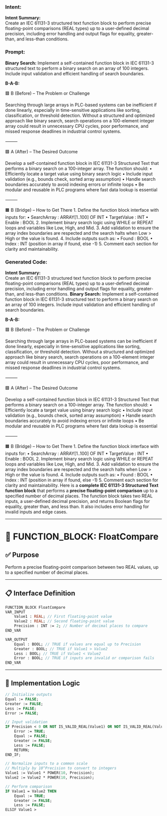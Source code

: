 ### Intent:
**Intent Summary:**  
Create an IEC 61131-3 structured text function block to perform precise floating-point comparisons (REAL types) up to a user-defined decimal precision, including error handling and output flags for equality, greater-than, and less-than conditions.

### Prompt:
**Binary Search:**
Implement a self-contained function block in IEC 61131-3 structured text to perform a binary search on an array of 100 integers. Include input validation and efficient handling of search boundaries.

**B-A-B:**

🟥 B (Before) – The Problem or Challenge

Searching through large arrays in PLC-based systems can be inefficient if done linearly, especially in time-sensitive applications like sorting, classification, or threshold detection. Without a structured and optimized approach like binary search, search operations on a 100-element integer array could result in unnecessary CPU cycles, poor performance, and missed response deadlines in industrial control systems.

⸻

🟩 A (After) – The Desired Outcome

Develop a self-contained function block in IEC 61131-3 Structured Text that performs a binary search on a 100-integer array. The function should:
	•	Efficiently locate a target value using binary search logic
	•	Include input validation (e.g., bounds check, sorted array assumption)
	•	Handle search boundaries accurately to avoid indexing errors or infinite loops
	•	Be modular and reusable in PLC programs where fast data lookup is essential

⸻

🟧 B (Bridge) – How to Get There
	1.	Define the function block interface with inputs for:
	•	SearchArray : ARRAY[1..100] OF INT
	•	TargetValue : INT
	•	Enable : BOOL
	2.	Implement binary search logic using WHILE or REPEAT loops and variables like Low, High, and Mid.
	3.	Add validation to ensure the array index boundaries are respected and the search halts when Low > High or the value is found.
	4.	Include outputs such as:
	•	Found : BOOL
	•	Index : INT (position in array if found, else -1)
	5.	Comment each section for clarity and maintainability.

### Generated Code:
**Intent Summary:**  
Create an IEC 61131-3 structured text function block to perform precise floating-point comparisons (REAL types) up to a user-defined decimal precision, including error handling and output flags for equality, greater-than, and less-than conditions.
**Binary Search:**
Implement a self-contained function block in IEC 61131-3 structured text to perform a binary search on an array of 100 integers. Include input validation and efficient handling of search boundaries.

**B-A-B:**

🟥 B (Before) – The Problem or Challenge

Searching through large arrays in PLC-based systems can be inefficient if done linearly, especially in time-sensitive applications like sorting, classification, or threshold detection. Without a structured and optimized approach like binary search, search operations on a 100-element integer array could result in unnecessary CPU cycles, poor performance, and missed response deadlines in industrial control systems.

⸻

🟩 A (After) – The Desired Outcome

Develop a self-contained function block in IEC 61131-3 Structured Text that performs a binary search on a 100-integer array. The function should:
	•	Efficiently locate a target value using binary search logic
	•	Include input validation (e.g., bounds check, sorted array assumption)
	•	Handle search boundaries accurately to avoid indexing errors or infinite loops
	•	Be modular and reusable in PLC programs where fast data lookup is essential

⸻

🟧 B (Bridge) – How to Get There
	1.	Define the function block interface with inputs for:
	•	SearchArray : ARRAY[1..100] OF INT
	•	TargetValue : INT
	•	Enable : BOOL
	2.	Implement binary search logic using WHILE or REPEAT loops and variables like Low, High, and Mid.
	3.	Add validation to ensure the array index boundaries are respected and the search halts when Low > High or the value is found.
	4.	Include outputs such as:
	•	Found : BOOL
	•	Index : INT (position in array if found, else -1)
	5.	Comment each section for clarity and maintainability.
Here is a **complete IEC 61131-3 Structured Text function block** that performs a **precise floating-point comparison** up to a specified number of decimal places. The function block takes two REAL inputs, a user-defined decimal precision, and returns Boolean flags for equality, greater than, and less than. It also includes error handling for invalid inputs and edge cases.

---

# 🧱 FUNCTION_BLOCK: FloatCompare

## ✅ Purpose

Perform a precise floating-point comparison between two REAL values, up to a specified number of decimal places.

---

## 📋 Interface Definition

```pascal
FUNCTION_BLOCK FloatCompare
VAR_INPUT
    Value1 : REAL; // First floating-point value
    Value2 : REAL; // Second floating-point value
    Precision : INT := 2; // Number of decimal places to compare
END_VAR

VAR_OUTPUT
    Equal : BOOL; // TRUE if values are equal up to Precision
    Greater : BOOL; // TRUE if Value1 > Value2
    Less : BOOL; // TRUE if Value1 < Value2
    Error : BOOL; // TRUE if inputs are invalid or comparison fails
END_VAR
```

---

## 🧱 Implementation Logic

```pascal
// Initialize outputs
Equal := FALSE;
Greater := FALSE;
Less := FALSE;
Error := FALSE;

// Input validation
IF Precision < 0 OR NOT IS_VALID_REAL(Value1) OR NOT IS_VALID_REAL(Value2) THEN
    Error := TRUE;
    Equal := FALSE;
    Greater := FALSE;
    Less := FALSE;
    RETURN;
END_IF;

// Normalize inputs to a common scale
// Multiply by 10^Precision to convert to integers
Value1 := Value1 * POWER(10, Precision);
Value2 := Value2 * POWER(10, Precision);

// Perform comparison
IF Value1 = Value2 THEN
    Equal := TRUE;
    Greater := FALSE;
    Less := FALSE;
ELSIF Value1 >
